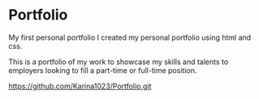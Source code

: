 # Portfolio
My first personal portfolio
I created my personal portfolio using html and css.

This is a portfolio of my work to showcase my skills and talents to employers looking to fill a part-time or full-time position. 

https://github.com/Karina1023/Portfolio.git